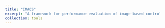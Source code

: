 ```yaml
---
title: "IMACS"
excerpt: "A framework for performance evaluation of image-based control systems<br/><img src='/images/500x300.png'>"
collection: tools
---
```


 
